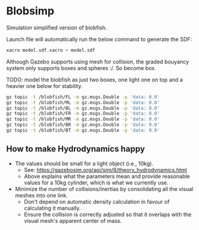# Blobsimp

Simulation simplified version of blobfish.

Launch file will automatically run the below command to generate the SDF:

```sh
xacro model.sdf.xacro > model.sdf
```

Although Gazebo supports using mesh for collision, the graded bouyancy system only supports boxes and spheres :/. So become box.

TODO: model the blobfish as just two boxes, one light one on top and a heavier one below for stability.

```sh
gz topic -t /blobfish/FL -m gz.msgs.Double -p 'data: 0.0'
gz topic -t /blobfish/ML -m gz.msgs.Double -p 'data: 0.0'
gz topic -t /blobfish/BL -m gz.msgs.Double -p 'data: 0.0'
gz topic -t /blobfish/FR -m gz.msgs.Double -p 'data: 0.0'
gz topic -t /blobfish/MR -m gz.msgs.Double -p 'data: 0.0'
gz topic -t /blobfish/BR -m gz.msgs.Double -p 'data: 0.0'
gz topic -t /blobfish/BT -m gz.msgs.Double -p 'data: 0.0'
```

## How to make Hydrodynamics happy

- The values should be small for a light object (i.e., 10kg).
  - See: <https://gazebosim.org/api/sim/8/theory_hydrodynamics.html>
  - Above explains what the parameters mean and provide reasonable values for a 10kg cylinder, which is what we currently use.
- Minimize the number of collisions/inertias by consolidating all the visual meshes into one link.
  - Don't depend on automatic density calculation in favour of calculating it manually.
  - Ensure the collision is correctly adjusted so that it overlaps with the visual mesh's apparent center of mass.
